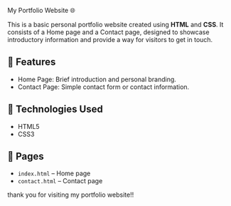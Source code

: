 My Portfolio Website 🌐

This is a basic personal portfolio website created using **HTML** and **CSS**. It consists of a Home page and a Contact page, designed to showcase introductory information and provide a way for visitors to get in touch.

## 🔹 Features
- Home Page: Brief introduction and personal branding.
- Contact Page: Simple contact form or contact information.

## 🔧 Technologies Used
- HTML5  
- CSS3  

## 📁 Pages
- `index.html` – Home page  
- `contact.html` – Contact page  

thank you for visiting my portfolio website!!
